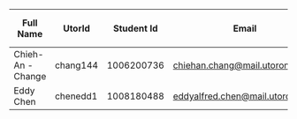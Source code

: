 | Full Name | UtorId | Student Id | Email | Best way to Connect | Slack User Name |
|-----------|--------|------------|-------|---------------------|-----------------|
| Chieh-An -Change |    chang144    |      1006200736      |    chiehan.chang@mail.utoronto.ca   |    discord    |                 |
| Eddy Chen | chenedd1 | 1008180488 | eddyalfred.chen@mail.utoronto.ca | discord | Eddy Chen |
